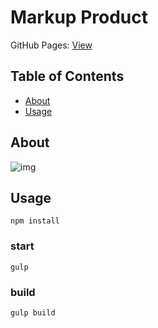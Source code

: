 # Markup Product

GitHub Pages: [View](https://lev-laptev.github.io/markup-product/markup-product/)

## Table of Contents

- [About](#about)
- [Usage](#usage)
  
## About <a name = "about"></a>

![img](https://ll-testing.ru/img-prodject/markup-product.jpg)

## Usage <a name = "usage"></a>
```
npm install
```

### start
```
gulp
```

### build
```
gulp build
```
